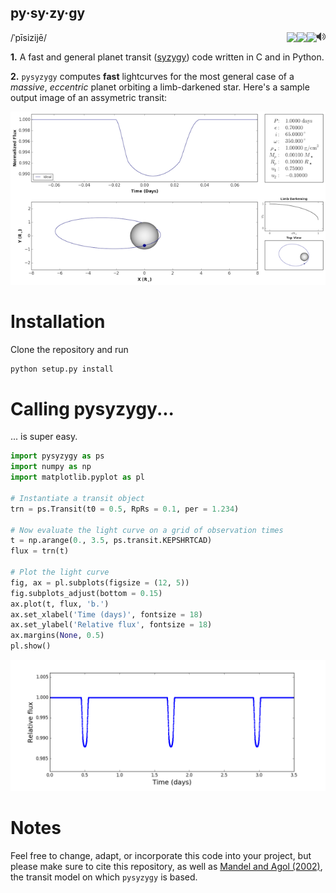 py·sy·zy·gy
-----------
/ˈpīsizijē/
<a href="https://raw.githubusercontent.com/rodluger/pysyzygy/master/img/pysyzygy.mp3"><img style="float: right;" src="img/speaker.png?raw=True"/></a>
<a href="https://raw.githubusercontent.com/rodluger/pysyzygy/master/LICENSE"><img align="right" src="https://img.shields.io/badge/license-MIT-blue.svg"/></a>
<a href="https://coveralls.io/github/rodluger/pysyzygy?branch=master"><img align="right" src="https://coveralls.io/repos/github/rodluger/pysyzygy/badge.svg?branch=master"/></a>
<a href="https://travis-ci.org/rodluger/pysyzygy"><img align="right" src="https://travis-ci.org/rodluger/pysyzygy.svg?branch=master"/></a>

**1.** A fast and general planet transit ([syzygy](http://en.wikipedia.org/wiki/Syzygy_%28astronomy%29)) code written in C and in Python.

**2.** ``pysyzygy`` computes **fast** lightcurves for the most general case of a *massive*, *eccentric* planet orbiting a limb-darkened star. Here's a sample output image of an assymetric transit:

![transit](img/transit.png?raw=True)

Installation
============
Clone the repository and run

```bash
python setup.py install
```

Calling pysyzygy...
===================

... is super easy.

```python
import pysyzygy as ps
import numpy as np
import matplotlib.pyplot as pl

# Instantiate a transit object
trn = ps.Transit(t0 = 0.5, RpRs = 0.1, per = 1.234) 

# Now evaluate the light curve on a grid of observation times
t = np.arange(0., 3.5, ps.transit.KEPSHRTCAD)
flux = trn(t)

# Plot the light curve
fig, ax = pl.subplots(figsize = (12, 5))
fig.subplots_adjust(bottom = 0.15)
ax.plot(t, flux, 'b.')
ax.set_xlabel('Time (days)', fontsize = 18)
ax.set_ylabel('Relative flux', fontsize = 18)
ax.margins(None, 0.5)
pl.show()
```     

![transit](img/hotjup.png?raw=True)

Notes
=====

Feel free to change, adapt, or incorporate this code into your project, but please make sure to cite this repository, as well as [Mandel and Agol (2002)](http://adsabs.harvard.edu/abs/2002ApJ...580L.171M>), the transit model on which ``pysyzygy`` is based.
